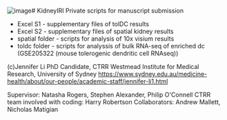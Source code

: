 ![image](https://github.com/jenli3/KidneyIRI/assets/70942326/00832120-78f8-4520-ae54-733730e26af4)# KidneyIRI
Private scripts for manuscript submission
- Excel S1 - supplementary files of tolDC results
- Excel S2 - supplementary files of spatial kidney results
- spatial folder - scripts for analysis of 10x visium results
- toldc folder - scripts for analyssis of bulk RNA-seq of enriched dc (GSE205322 (mouse tolerogenic dendritic cell RNAseq))


(c)Jennifer Li
PhD Candidate, CTRR
Westmead Institute for Medical Research, University of Sydney
https://www.sydney.edu.au/medicine-health/about/our-people/academic-staff/jennifer-li1.html 

Supervisor: Natasha Rogers, Stephen Alexander, Philip O'Connell
CTRR team involved with coding: Harry Robertson
Collaborators: Andrew Mallett, Nicholas Matigian

